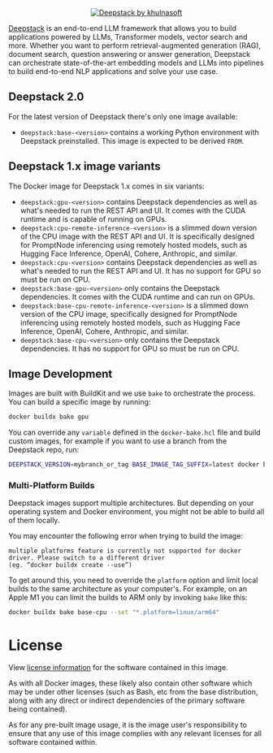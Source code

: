 <p align="center">
  <a href="https://deepstack.khulnasoft.com/"><img src="https://raw.githubusercontent.com/khulnasoft/.github/main/deepstack-logo-colored.png" alt="Deepstack by khulnasoft"></a>
</p>

[Deepstack](https://github.com/khulnasoft/deepstack) is an end-to-end LLM framework that allows you to build applications powered by LLMs, Transformer models, vector search and more. Whether you want to perform retrieval-augmented generation (RAG), document search, question answering or answer generation, Deepstack can orchestrate state-of-the-art embedding models and LLMs into pipelines to build end-to-end NLP applications and solve your use case.

## Deepstack 2.0

For the latest version of Deepstack there's only one image available:

- `deepstack:base-<version>` contains a working Python environment with Deepstack preinstalled. This image is expected to
  be derived `FROM`.

## Deepstack 1.x image variants

The Docker image for Deepstack 1.x comes in six variants:
- `deepstack:gpu-<version>` contains Deepstack dependencies as well as what's needed to run the REST API and UI. It comes with the CUDA runtime and is capable of running on GPUs.
- `deepstack:cpu-remote-inference-<version>` is a slimmed down version of the CPU image with the REST API and UI. It is specifically designed for PromptNode inferencing using remotely hosted models, such as Hugging Face Inference, OpenAI, Cohere, Anthropic, and similar.
- `deepstack:cpu-<version>` contains Deepstack dependencies as well as what's needed to run the REST API and UI. It has no support for GPU so must be run on CPU.
- `deepstack:base-gpu-<version>` only contains the Deepstack dependencies. It comes with the CUDA runtime and can run on GPUs.
- `deepstack:base-cpu-remote-inference-<version>` is a slimmed down version of the CPU image, specifically designed for PromptNode inferencing using remotely hosted models, such as Hugging Face Inference, OpenAI, Cohere, Anthropic, and similar.
- `deepstack:base-cpu-<version>` only contains the Deepstack dependencies. It has no support for GPU so must be run on CPU.

## Image Development

Images are built with BuildKit and we use `bake` to orchestrate the process.
You can build a specific image by running:
```sh
docker buildx bake gpu
```

You can override any `variable` defined in the `docker-bake.hcl` file and build custom
images, for example if you want to use a branch from the Deepstack repo, run:
```sh
DEEPSTACK_VERSION=mybranch_or_tag BASE_IMAGE_TAG_SUFFIX=latest docker buildx bake gpu --no-cache
```

### Multi-Platform Builds

Deepstack images support multiple architectures. But depending on your operating system and Docker
environment, you might not be able to build all of them locally.

You may encounter the following error when trying to build the image:

```
multiple platforms feature is currently not supported for docker driver. Please switch to a different driver
(eg. “docker buildx create --use”)
```

To get around this, you need to override the `platform` option and limit local builds to the same architecture as
your computer's. For example, on an Apple M1 you can limit the builds to ARM only by invoking `bake` like this:

```sh
docker buildx bake base-cpu --set "*.platform=linux/arm64"
```

# License

View [license information](https://github.com/khulnasoft/deepstack/blob/main/LICENSE) for
the software contained in this image.

As with all Docker images, these likely also contain other software which may be under
other licenses (such as Bash, etc from the base distribution, along with any direct or
indirect dependencies of the primary software being contained).

As for any pre-built image usage, it is the image user's responsibility to ensure that any
use of this image complies with any relevant licenses for all software contained within.
